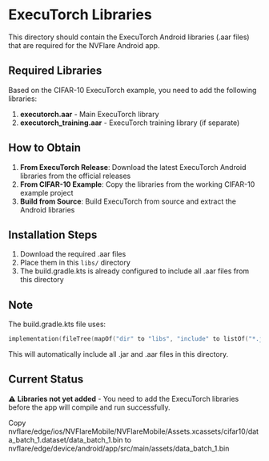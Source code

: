 # ExecuTorch Libraries

This directory should contain the ExecuTorch Android libraries (.aar files) that are required for the NVFlare Android app.

## Required Libraries

Based on the CIFAR-10 ExecuTorch example, you need to add the following libraries:

1. **executorch.aar** - Main ExecuTorch library
2. **executorch_training.aar** - ExecuTorch training library (if separate)

## How to Obtain

1. **From ExecuTorch Release**: Download the latest ExecuTorch Android libraries from the official releases
2. **From CIFAR-10 Example**: Copy the libraries from the working CIFAR-10 example project
3. **Build from Source**: Build ExecuTorch from source and extract the Android libraries

## Installation Steps

1. Download the required .aar files
2. Place them in this `libs/` directory
3. The build.gradle.kts is already configured to include all .aar files from this directory

## Note

The build.gradle.kts file uses:
```kotlin
implementation(fileTree(mapOf("dir" to "libs", "include" to listOf("*.jar", "*.aar"))))
```

This will automatically include all .jar and .aar files in this directory.

## Current Status

⚠️ **Libraries not yet added** - You need to add the ExecuTorch libraries before the app will compile and run successfully. 

Copy nvflare/edge/ios/NVFlareMobile/NVFlareMobile/Assets.xcassets/cifar10/data_batch_1.dataset/data_batch_1.bin to nvflare/edge/device/android/app/src/main/assets/data_batch_1.bin